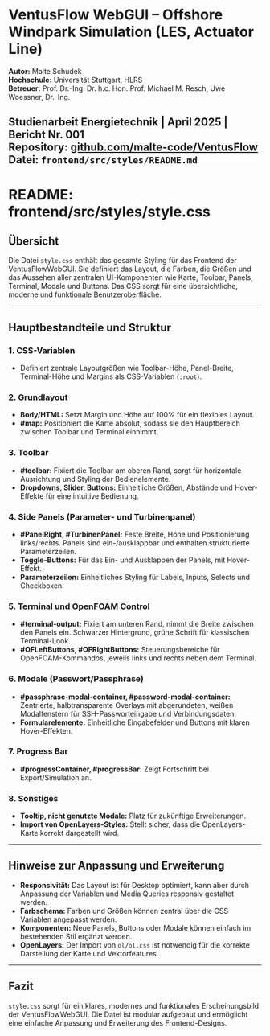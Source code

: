 # VentusFlow WebGUI – Offshore Windpark Simulation (LES, Actuator Line)

**Autor:** Malte Schudek  
**Hochschule:** Universität Stuttgart, HLRS  
**Betreuer:** Prof. Dr.-Ing. Dr. h.c. Hon. Prof. Michael M. Resch, Uwe Woessner, Dr.-Ing.  

**Studienarbeit Energietechnik** | April 2025 | Bericht Nr. 001  
**Repository:** [github.com/malte-code/VentusFlow](https://github.com/malte-code/VentusFlow)  
**Datei:** `frontend/src/styles/README.md`
---

# README: frontend/src/styles/style.css

## Übersicht

Die Datei `style.css` enthält das gesamte Styling für das Frontend der VentusFlowWebGUI. Sie definiert das Layout, die Farben, die Größen und das Aussehen aller zentralen UI-Komponenten wie Karte, Toolbar, Panels, Terminal, Modale und Buttons. Das CSS sorgt für eine übersichtliche, moderne und funktionale Benutzeroberfläche.

---

## Hauptbestandteile und Struktur

### 1. CSS-Variablen
- Definiert zentrale Layoutgrößen wie Toolbar-Höhe, Panel-Breite, Terminal-Höhe und Margins als CSS-Variablen (`:root`).

### 2. Grundlayout
- **Body/HTML:** Setzt Margin und Höhe auf 100% für ein flexibles Layout.
- **#map:** Positioniert die Karte absolut, sodass sie den Hauptbereich zwischen Toolbar und Terminal einnimmt.

### 3. Toolbar
- **#toolbar:** Fixiert die Toolbar am oberen Rand, sorgt für horizontale Ausrichtung und Styling der Bedienelemente.
- **Dropdowns, Slider, Buttons:** Einheitliche Größen, Abstände und Hover-Effekte für eine intuitive Bedienung.

### 4. Side Panels (Parameter- und Turbinenpanel)
- **#PanelRight, #TurbinenPanel:** Feste Breite, Höhe und Positionierung links/rechts. Panels sind ein-/ausklappbar und enthalten strukturierte Parameterzeilen.
- **Toggle-Buttons:** Für das Ein- und Ausklappen der Panels, mit Hover-Effekt.
- **Parameterzeilen:** Einheitliches Styling für Labels, Inputs, Selects und Checkboxen.

### 5. Terminal und OpenFOAM Control
- **#terminal-output:** Fixiert am unteren Rand, nimmt die Breite zwischen den Panels ein. Schwarzer Hintergrund, grüne Schrift für klassischen Terminal-Look.
- **#OFLeftButtons, #OFRightButtons:** Steuerungsbereiche für OpenFOAM-Kommandos, jeweils links und rechts neben dem Terminal.

### 6. Modale (Passwort/Passphrase)
- **#passphrase-modal-container, #password-modal-container:** Zentrierte, halbtransparente Overlays mit abgerundeten, weißen Modalfenstern für SSH-Passworteingabe und Verbindungsdaten.
- **Formularelemente:** Einheitliche Eingabefelder und Buttons mit klaren Hover-Effekten.

### 7. Progress Bar
- **#progressContainer, #progressBar:** Zeigt Fortschritt bei Export/Simulation an.

### 8. Sonstiges
- **Tooltip, nicht genutzte Modale:** Platz für zukünftige Erweiterungen.
- **Import von OpenLayers-Styles:** Stellt sicher, dass die OpenLayers-Karte korrekt dargestellt wird.

---

## Hinweise zur Anpassung und Erweiterung

- **Responsivität:** Das Layout ist für Desktop optimiert, kann aber durch Anpassung der Variablen und Media Queries responsiv gestaltet werden.
- **Farbschema:** Farben und Größen können zentral über die CSS-Variablen angepasst werden.
- **Komponenten:** Neue Panels, Buttons oder Modale können einfach im bestehenden Stil ergänzt werden.
- **OpenLayers:** Der Import von `ol/ol.css` ist notwendig für die korrekte Darstellung der Karte und Vektorfeatures.

---

## Fazit

`style.css` sorgt für ein klares, modernes und funktionales Erscheinungsbild der VentusFlowWebGUI. Die Datei ist modular aufgebaut und ermöglicht eine einfache Anpassung und Erweiterung des Frontend-Designs.
